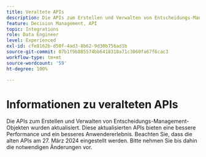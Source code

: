 ```yaml
---
title: Veraltete APIs
description: Die APIs zum Erstellen und Verwalten von Entscheidungs-Management-Objekten wurden aktualisiert.
feature: Decision Management, API
topic: Integrations
role: Data Engineer
level: Experienced
exl-id: cfe8162b-d50f-4ad3-8b62-9d30b756ad1b
source-git-commit: 07b1f9b885574bb6418310a71c3060fa67f6cac3
workflow-type: tm+mt
source-wordcount: '59'
ht-degree: 100%

---
```


# Informationen zu veralteten APIs

Die APIs zum Erstellen und Verwalten von Entscheidungs-Management-Objekten wurden aktualisiert. Diese aktualisierten APIs bieten eine bessere Performance und ein besseres Anwendererlebnis. Beachten Sie, dass die alten APIs am 27. März 2024 eingestellt werden. Bitte nehmen Sie bis dahin die notwendigen Änderungen vor.
